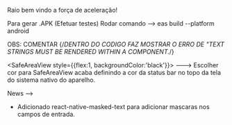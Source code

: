 Raio bem vindo a força de aceleração!

Para gerar .APK (Efetuar testes)
Rodar comando --> eas build --platform android


OBS: COMENTAR {/*DENTRO DO CODIGO FAZ MOSTRAR O ERRO DE "TEXT STRINGS MUST BE RENDERED WITHIN A <TEXT> COMPONENT.*/}

<SafeAreaView style={{flex:1, backgroundColor:'black'}}> ---> Escolher cor para SafeAreaView acaba definindo a cor da status bar no topo da tela do sistema nativo do aparelho.

News -->
-   Adicionado react-native-masked-text para adicionar mascaras nos campos de entrada.